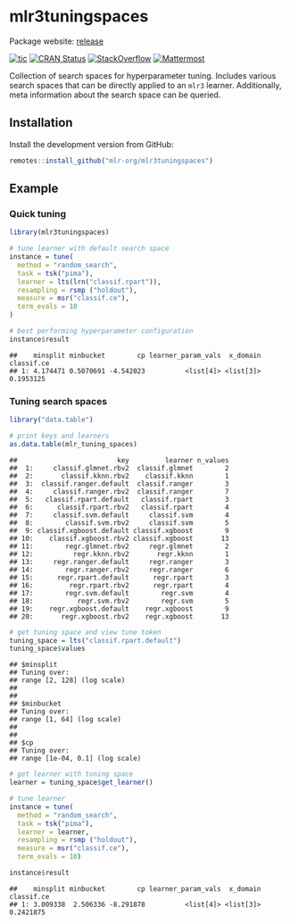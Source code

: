 
# mlr3tuningspaces

Package website: [release](https://mlr3tuningspaces.mlr-org.com/)

<!-- badges: start -->

[![tic](https://github.com/mlr-org/mlr3tuningspaces/workflows/tic/badge.svg?branch=main)](https://github.com/mlr-org/mlr3tuningspaces/actions)
[![CRAN
Status](https://www.r-pkg.org/badges/version-ago/mlr3tuningspaces)](https://cran.r-project.org/package=mlr3tuningspaces)
[![StackOverflow](https://img.shields.io/badge/stackoverflow-mlr3-orange.svg)](https://stackoverflow.com/questions/tagged/mlr3)
[![Mattermost](https://img.shields.io/badge/chat-mattermost-orange.svg)](https://lmmisld-lmu-stats-slds.srv.mwn.de/mlr_invite/)
<!-- badges: end -->

Collection of search spaces for hyperparameter tuning. Includes various
search spaces that can be directly applied to an `mlr3` learner.
Additionally, meta information about the search space can be queried.

## Installation

Install the development version from GitHub:

``` r
remotes::install_github("mlr-org/mlr3tuningspaces")
```

## Example

### Quick tuning

``` r
library(mlr3tuningspaces)

# tune learner with default search space
instance = tune(
  method = "random_search",
  task = tsk("pima"),
  learner = lts(lrn("classif.rpart")),
  resampling = rsmp ("holdout"),
  measure = msr("classif.ce"),
  term_evals = 10
)

# best performing hyperparameter configuration
instance$result
```

    ##    minsplit minbucket        cp learner_param_vals  x_domain classif.ce
    ## 1: 4.174471 0.5070691 -4.542023          <list[4]> <list[3]>  0.1953125

### Tuning search spaces

``` r
library("data.table")

# print keys and learners
as.data.table(mlr_tuning_spaces)
```

    ##                         key         learner n_values
    ##  1:     classif.glmnet.rbv2  classif.glmnet        2
    ##  2:       classif.kknn.rbv2    classif.kknn        1
    ##  3:  classif.ranger.default  classif.ranger        3
    ##  4:     classif.ranger.rbv2  classif.ranger        7
    ##  5:   classif.rpart.default   classif.rpart        3
    ##  6:      classif.rpart.rbv2   classif.rpart        4
    ##  7:     classif.svm.default     classif.svm        4
    ##  8:        classif.svm.rbv2     classif.svm        5
    ##  9: classif.xgboost.default classif.xgboost        9
    ## 10:    classif.xgboost.rbv2 classif.xgboost       13
    ## 11:        regr.glmnet.rbv2     regr.glmnet        2
    ## 12:          regr.kknn.rbv2       regr.kknn        1
    ## 13:     regr.ranger.default     regr.ranger        3
    ## 14:        regr.ranger.rbv2     regr.ranger        6
    ## 15:      regr.rpart.default      regr.rpart        3
    ## 16:         regr.rpart.rbv2      regr.rpart        4
    ## 17:        regr.svm.default        regr.svm        4
    ## 18:           regr.svm.rbv2        regr.svm        5
    ## 19:    regr.xgboost.default    regr.xgboost        9
    ## 20:       regr.xgboost.rbv2    regr.xgboost       13

``` r
# get tuning space and view tune token
tuning_space = lts("classif.rpart.default")
tuning_space$values
```

    ## $minsplit
    ## Tuning over:
    ## range [2, 128] (log scale)
    ## 
    ## 
    ## $minbucket
    ## Tuning over:
    ## range [1, 64] (log scale)
    ## 
    ## 
    ## $cp
    ## Tuning over:
    ## range [1e-04, 0.1] (log scale)

``` r
# get learner with tuning space
learner = tuning_space$get_learner()

# tune learner
instance = tune(
  method = "random_search",
  task = tsk("pima"),
  learner = learner,
  resampling = rsmp ("holdout"),
  measure = msr("classif.ce"),
  term_evals = 10)

instance$result
```

    ##    minsplit minbucket        cp learner_param_vals  x_domain classif.ce
    ## 1: 3.009338  2.506336 -8.291878          <list[4]> <list[3]>  0.2421875
